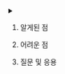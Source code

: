 # 
<details>
    <summary></summary>
    
    * aa
        aeae
        cece

    <details>
        <summary>코드</summary>
        
        ---
        print('hello')
        ---

    </details> 

    * bb
        bebe
</details> 


1. 알게된 점

2. 어려운 점

3. 질문 및 응용